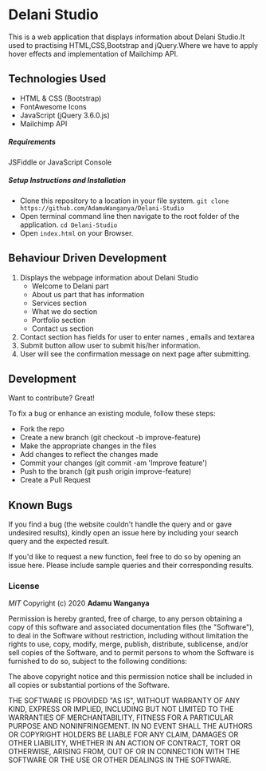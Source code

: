 # Delani Studio

This is a web application that displays information about Delani Studio.It used to practising HTML,CSS,Bootstrap and jQuery.Where we have to apply hover effects and  implementation of Mailchimp API.


## Technologies Used

- HTML & CSS (Bootstrap)
- FontAwesome Icons
- JavaScript (jQuery 3.6.0.js)
- Mailchimp API

##### Requirements

JSFiddle or JavaScript Console

##### Setup Instructions and Installation

- Clone this repository to a location in your file system. `git clone https://github.com/AdamuWanganya/Delani-Studio`
- Open terminal command line then navigate to the root folder of the application. `cd Delani-Studio`
- Open `index.html` on your Browser.


## Behaviour Driven Development

1. Displays the webpage information about Delani Studio
   - Welcome to Delani part
   - About us part that has information
   - Services section
   - What we do section
   - Portfolio section
   - Contact us section
2. Contact section has fields for user to enter names , emails and textarea 
3. Submit button allow user to submit his/her information.
4. User will see the confirmation message on next page after submitting.
  

## Development

Want to contribute? Great!

To fix a bug or enhance an existing module, follow these steps:
- Fork the repo
- Create a new branch (git checkout -b improve-feature)
- Make the appropriate changes in the files
- Add changes to reflect the changes made
- Commit your changes (git commit -am 'Improve feature')
- Push to the branch (git push origin improve-feature)
- Create a Pull Request


## Known Bugs

If you find a bug (the website couldn't handle the query and or gave undesired results), kindly open an issue here by including your search query and the expected result.

If you'd like to request a new function, feel free to do so by opening an issue here. Please include sample queries and their corresponding results.




### License

*MIT*
Copyright (c) 2020 **Adamu Wanganya**

Permission is hereby granted, free of charge, to any person obtaining a copy of this software and associated documentation files (the "Software"), to deal in the Software without restriction, including without limitation the rights to use, copy, modify, merge, publish, distribute, sublicense, and/or sell copies of the Software, and to permit persons to whom the Software is furnished to do so, subject to the following conditions:

The above copyright notice and this permission notice shall be included in all copies or substantial portions of the Software.

THE SOFTWARE IS PROVIDED "AS IS", WITHOUT WARRANTY OF ANY KIND, EXPRESS OR IMPLIED, INCLUDING BUT NOT LIMITED TO THE WARRANTIES OF MERCHANTABILITY, FITNESS FOR A PARTICULAR PURPOSE AND NONINFRINGEMENT. IN NO EVENT SHALL THE AUTHORS OR COPYRIGHT HOLDERS BE LIABLE FOR ANY CLAIM, DAMAGES OR OTHER LIABILITY, WHETHER IN AN ACTION OF CONTRACT, TORT OR OTHERWISE, ARISING FROM, OUT OF OR IN CONNECTION WITH THE SOFTWARE OR THE USE OR OTHER DEALINGS IN THE SOFTWARE.
